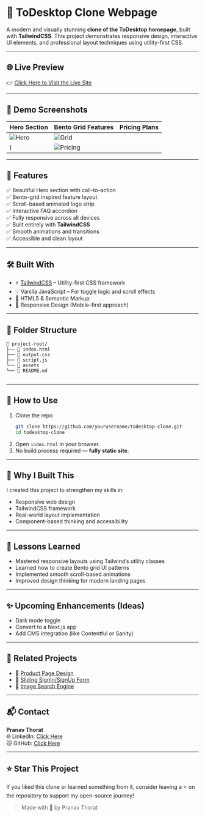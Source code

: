 # 🚀 ToDesktop Clone Webpage

A modern and visually stunning **clone of the ToDesktop homepage**, built with **TailwindCSS**. This project demonstrates responsive design, interactive UI elements, and professional layout techniques using utility-first CSS.

---

## 🌐 Live Preview

👉 [Click Here to Visit the Live Site](https://to-desktop-ui-clone.vercel.app/)

---

## 📸 Demo Screenshots

| Hero Section | Bento Grid Features | Pricing Plans |
|--------------|---------------------|----------------|
| ![Hero](https://github.com/user-attachments/assets/cd33dc1f-2ceb-4b31-9bb4-0a6c73449126) | ![Grid](https://github.com/user-attachments/assets/ae6f78a8-c866-45f1-984e-4b75de349f38)
) | ![Pricing](assets/screens/pricing.png) |

---

## 🎯 Features

✅ Beautiful Hero section with call-to-action  
✅ Bento-grid inspired feature layout  
✅ Scroll-based animated logo strip  
✅ Interactive FAQ accordion  
✅ Fully responsive across all devices  
✅ Built entirely with **TailwindCSS**  
✅ Smooth animations and transitions  
✅ Accessible and clean layout  

---

## 🛠️ Built With

- ⚡️ [TailwindCSS](https://tailwindcss.com/) – Utility-first CSS framework
- 💡 Vanilla JavaScript – For toggle logic and scroll effects
- 🎨 HTML5 & Semantic Markup
- 📱 Responsive Design (Mobile-first approach)

---

## 🧩 Folder Structure

```
📁 project-root/
├── 📄 index.html
├── 📄 output.css
├── 📄 script.js
└── 📁 assets
└── 📄 README.md
    
```

---

## 📌 How to Use

1. Clone the repo
   ```bash
   git clone https://github.com/yourusername/todesktop-clone.git
   cd todesktop-clone
   ```
2. Open `index.html` in your browser.
3. No build process required — **fully static site**.

---

## 📢 Why I Built This

I created this project to strengthen my skills in:
- Responsive web design
- TailwindCSS framework
- Real-world layout implementation
- Component-based thinking and accessibility



---

## 🧠 Lessons Learned

- Mastered responsive layouts using Tailwind’s utility classes  
- Learned how to create Bento grid UI patterns  
- Implemented smooth scroll-based animations  
- Improved design thinking for modern landing pages

---

## ✨ Upcoming Enhancements (Ideas)

- Dark mode toggle  
- Convert to a Next.js app  
- Add CMS integration (like Contentful or Sanity)

---

## 📎 Related Projects

- 🔸 [Product Page Design](https://github.com/PranavThorat1432/Product-Page-Design)
- 🔸 [Sliding SignIn/SignUp Form](https://github.com/PranavThorat1432/Sliding-SignIn-SignUp-Form)
- 🔸 [Image Search Engine](https://github.com/PranavThorat1432/Image-Search-Engine)

---

## 📬 Contact

**Pranav Thorat**  
🌐 LinkedIn: [Click Here](https://www.linkedin.com/in/curiouspranavthorat/)  
🐱 GitHub: [Click Here](https://github.com/PranavThorat1432)

---

## ⭐ Star This Project

If you liked this clone or learned something from it, consider leaving a ⭐ on the repository to support my open-source journey!



> Made with 💙 by Pranav Thorat
